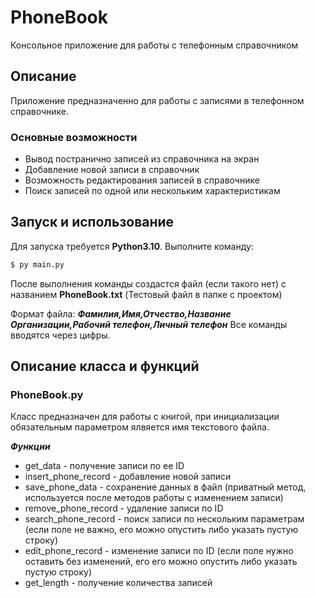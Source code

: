 # PhoneBook
Консольное приложение для работы с телефонным справочником
## Описание
Приложение предназначенно для работы с записями в телефонном справочнике.
  ### Основные возможности
  - Вывод постранично записей из справочника на экран
  - Добавление новой записи в справочник
  - Возможность редактирования записей в справочнике
  - Поиск записей по одной или нескольким характеристикам

## Запуск и использование
Для запуска требуется **Python3.10**.
Выполните команду:
```sh
$ py main.py
```
После выполнения команды создастся файл (если такого нет) с названием **PhoneBook.txt**
(Тестовый файл в папке с проектом)

Формат файла: ***Фамилия,Имя,Отчество,Название Организации,Рабочий телефон,Личный телефон***
Все команды вводятся через цифры.

## Описание класса и функций
  ### PhoneBook.py
  Класс предназначен для работы с книгой, при инициализации обязательным параметром ялвяется имя текстового файла.

  ***Функции***
  - get_data - получение записи по ее ID
  - insert_phone_record - добавление новой записи
  - save_phone_data - сохранение данных в файл (приватный метод, используется после методов работы с изменением записи)
  - remove_phone_record - удаление записи по ID
  - search_phone_record - поиск записи по нескольким параметрам (если поле не важно, его можно опустить либо указать пустую строку)
  - edit_phone_record - изменение записи по ID (если поле нужно оставить без изменений, его его можно опустить либо указать пустую строку)
  - get_length - получение количества записей

